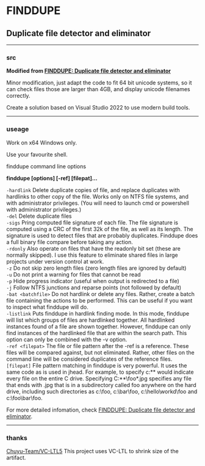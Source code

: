 # FINDDUPE
## Duplicate file detector and eliminator

****
### src
**Modified from [FINDDUPE: Duplicate file detector and eliminator](https://www.sentex.ca/~mwandel/finddupe/index.html)**

Minor modification, just adapt the code to fit 64 bit unicode systems, so it can check files those are larger than 4GB, and display unicode filenames correctly.  
  
Create a solution based on Visual Studio 2022 to use modern build tools.
****
### useage
Work on x64 Windows only.  
  
Use your favourite shell.  
  
  
finddupe command line options  

**finddupe [options] [-ref] <filepat> [filepat]...**  

`-hardlink`	Delete duplicate copies of file, and replace duplicates with hardlinks to other copy of the file. Works only on NTFS file systems, and with administrator privileges. (You will need to launch cmd or powershell with administrator privileges.)  
`-del` Delete duplicate files  
`-sigs`	Pring computed file signature of each file. The file signature is computed using a CRC of the first 32k of the file, as well as its length. The signature is used to detect files that are probably duplicates. Finddupe does a full binary file compare before taking any action.  
`-rdonly` Also operate on files that have the readonly bit set (these are normally skipped). I use this feature to eliminate shared files in large projects under version control at work.  
`-z` Do not skip zero length files (zero length files are ignored by default)  
`-u` Do not print a warning for files that cannot be read  
`-p` Hide progress indicator (useful when output is redirected to a file)  
`-j` Follow NTFS junctions and reparse points (not followed by default)  
`-bat <batchfile>` Do not hardlink or delete any files. Rather, create a batch file containing the actions to be performed. This can be useful if you want to inspect what finddupe will do.  
`-listlink` Puts finddupe in hardlink finding mode. In this mode, finddupe will list which groups of files are hardlinked together. All hardlinked instances found of a file are shown together. However, finddupe can only find instances of the hardlinked file that are within the search path. This option can only be combined with the -v option.  
`-ref <filepat>` The file or file pattern after the -ref is a reference. These files will be compared against, but not eliminated. Rather, other files on the command line will be considered duplicates of the reference files.  
`[filepat]`	File pattern matching in finddupe is very powerful. It uses the same code as is used in jhead. For example, to specify c:\** would indicate every file on the entire C drive. Specifying C:\**\foo\*.jpg specifies any file that ends with .jpg that is in a subdirectory called foo anywhere on the hard drive, including such directories as c:\foo, c:\bar\foo, c:\hello\workd\foo and c:\foo\bar\foo.  
  
For more detailed infomation, check [FINDDUPE: Duplicate file detector and eliminator](https://www.sentex.ca/~mwandel/finddupe/index.html).
****
### thanks
[Chuyu-Team/VC-LTL5](https://github.com/Chuyu-Team/VC-LTL5) This project uses VC-LTL to shrink size of the artifact.  
